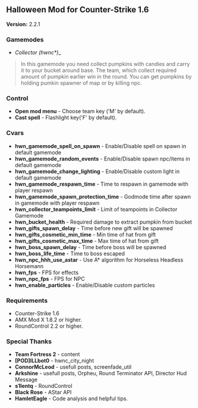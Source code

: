 ## Halloween Mod for Counter-Strike 1.6
__Version:__ 2.2.1


### Gamemodes
- __Collector (hwnc_*)__

> In this gamemode you need collect pumpkins with candies and carry it to your bucket around base.
The team, which collect required amount of pumpkin earlier win in the round.
You can get pumpkins by holding pumkin spawner of map or by killing npc.

### Control
- __Open mod menu__ - Choose team key ('M' by default).
- __Cast spell__ - Flashlight key('F' by default).

### Cvars
- __hwn_gamemode_spell_on_spawn__ - Enable/Disable spell on spawn in default gamemode
- __hwn_gamemode_random_events__ - Enable/Disable spawn npc/items in default gamemode
- __hwn_gamemode_change_lighting__ - Enable/Disable custom light in default gamemode
- __hwn_gamemode_respawn_time__ - Time to respawn in gamemode with player respawn
- __hwn_gamemode_spawn_protection_time__ - Godmode time after spawn in gamemode with player respawn
- __hwn_collector_teampoints_limit__ - Limit of teampoints in Collector Gamemode
- __hwn_bucket_health__ - Required damage to extract pumpkin from bucket 
- __hwn_gifts_spawn_delay__ - Time before new gift will be spawned
- __hwn_gifts_cosmetic_min_time__ - Min time of hat from gift
- __hwn_gifts_cosmetic_max_time__ - Max time of hat from gift
- __hwn_boss_spawn_delay__ - Time before boss will be spawned
- __hwn_boss_life_time__ - Time to boss escaped
- __hwn_npc_hhh_use_astar__ - Use A* algorithm for Horseless Headless Horsemann
- __hwn_fps__ - FPS for effects
- __hwn_npc_fps__ - FPS for NPC
- __hwn_enable_particles__ - Enable/Disable custom particles

### Requirements
- Counter-Strike 1.6
- AMX Mod X 1.8.2 or higher.
- RoundControl 2.2 or higher.

### Special Thanks
- __Team Fortress 2__ - content
- __[POD]ILLbot0__ - hwnc_city_night
- __ConnorMcLeod__ - usefull posts, screenfade_util
- __Arkshine__ - usefull posts, Orpheu, Round Terminator API, Director Hud Message
- __s1lentq__ - RoundControl
- __Black Rose__ - AStar API
- __HamletEagle__ - Code analysis and helpful tips.
